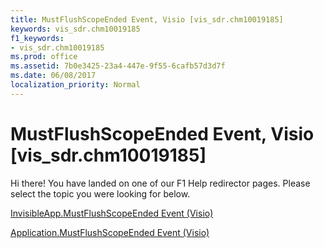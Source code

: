 ```yaml
---
title: MustFlushScopeEnded Event, Visio [vis_sdr.chm10019185]
keywords: vis_sdr.chm10019185
f1_keywords:
- vis_sdr.chm10019185
ms.prod: office
ms.assetid: 7b0e3425-23a4-447e-9f55-6cafb57d3d7f
ms.date: 06/08/2017
localization_priority: Normal
---
```



# MustFlushScopeEnded Event, Visio [vis_sdr.chm10019185]

Hi there! You have landed on one of our F1 Help redirector pages. Please select the topic you were looking for below.

[InvisibleApp.MustFlushScopeEnded Event (Visio)](http://msdn.microsoft.com/library/de6fbf0d-25cf-e1e4-7d9f-e0a0e302e729%28Office.15%29.aspx)

[Application.MustFlushScopeEnded Event (Visio)](http://msdn.microsoft.com/library/ba9ae16a-9cc6-79d6-d838-e5927937c142%28Office.15%29.aspx)


